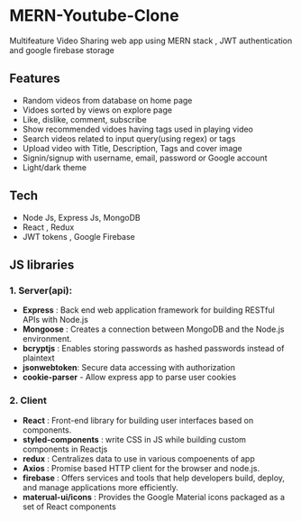 # MERN-Youtube-Clone
Multifeature Video Sharing web app using MERN stack , JWT authentication and google firebase storage

<h2 class="code-line" data-line-start=2 data-line-end=3 ><a id="Features_2"></a>Features</h2>
<ul>
<li class="has-line-data" data-line-start="4" data-line-end="5">Random videos from database on home page</li>
<li class="has-line-data" data-line-start="5" data-line-end="6">Vidoes sorted by views on explore page</li>
<li class="has-line-data" data-line-start="6" data-line-end="7">Like, dislike, comment, subscribe</li>
<li class="has-line-data" data-line-start="7" data-line-end="8">Show recommended vidoes having tags used in playing video</li>
<li class="has-line-data" data-line-start="8" data-line-end="9">Search videos related to input query(using regex) or tags</li>
<li class="has-line-data" data-line-start="9" data-line-end="10">Upload video with Title, Description, Tags and cover image</li>
<li class="has-line-data" data-line-start="10" data-line-end="11">Signin/signup with username, email, password or Google account</li>
<li class="has-line-data" data-line-start="10" data-line-end="11">Light/dark theme</li>
</ul>
<h2 class="code-line" data-line-start=13 data-line-end=14 ><a id="Tech_13"></a>Tech</h2>
<ul>
<li class="has-line-data" data-line-start="14" data-line-end="15">Node Js, Express Js, MongoDB</li>
<li class="has-line-data" data-line-start="15" data-line-end="16">React , Redux</li>
<li class="has-line-data" data-line-start="16" data-line-end="18">JWT tokens , Google Firebase</li>
</ul>
<h2 class="code-line" data-line-start=18 data-line-end=19 ><a id="JS_libraries_18"></a>JS libraries</h2>
<h3 class="code-line" data-line-start=20 data-line-end=21 ><a id="1_Serverapi_20"></a>1. Server(api):</h3>
<ul>
<li class="has-line-data" data-line-start="22" data-line-end="23"><strong>Express</strong> : Back end web application framework for building RESTful APIs with Node.js</li>
<li class="has-line-data" data-line-start="23" data-line-end="24"><strong>Mongoose</strong> :  Creates a connection between MongoDB and the Node.js environment.</li>
<li class="has-line-data" data-line-start="24" data-line-end="25"><strong>bcryptjs</strong> : Enables storing passwords as hashed passwords instead of plaintext</li>
<li class="has-line-data" data-line-start="25" data-line-end="26"><strong>jsonwebtoken</strong>: Secure data accessing with authorization</li>
<li class="has-line-data" data-line-start="26" data-line-end="28"><strong>cookie-parser</strong> - Allow express app to parse user cookies</li>
</ul>
<h3 class="code-line" data-line-start=28 data-line-end=29 ><a id="2_Client_28"></a>2. Client</h3>
<ul>
<li class="has-line-data" data-line-start="29" data-line-end="30"><strong>React</strong> : Front-end library for building user interfaces based on components.</li>
<li class="has-line-data" data-line-start="30" data-line-end="31"><strong>styled-components</strong> : write CSS in JS while building custom components in Reactjs</li>
<li class="has-line-data" data-line-start="31" data-line-end="32"><strong>redux</strong> : Centralizes data to use in various compoenents of app</li>
<li class="has-line-data" data-line-start="32" data-line-end="33"><strong>Axios</strong> : Promise based HTTP client for the browser and node.js.</li>
<li class="has-line-data" data-line-start="33" data-line-end="34"><strong>firebase</strong> : Offers services and tools that help developers build, deploy, and manage applications more efficiently.</li>
<li class="has-line-data" data-line-start="34" data-line-end="35"><strong>materual-ui/icons</strong> :  Provides the Google Material icons packaged as a set of React components</li>
</ul>
